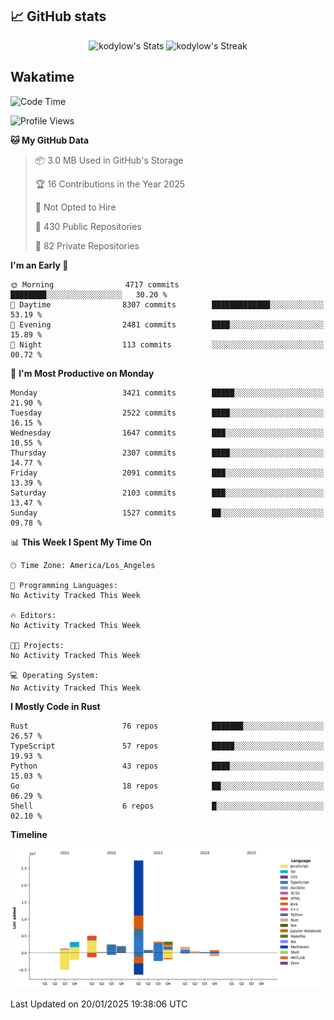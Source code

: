 ## 📈 GitHub stats
<!--START_SECTION:github-->
<div class="badges-githubstats">
  <p align="center">
    <img src="https://github-readme-stats.vercel.app/api?username=kodylow&theme=tokyonight&show_icons=true&hide_border=true&count_private=true" alt="kodylow's Stats" height="165">
    <img src="https://github-readme-streak-stats.herokuapp.com/?user=kodylow&theme=tokyonight&hide_border=true" alt="kodylow's Streak" height="165">
  </p>
</div>
<!--END_SECTION:github-->

## Wakatime 
<!--START_SECTION:waka-->
![Code Time](http://img.shields.io/badge/Code%20Time-1%2C292%20hrs%2052%20mins-blue)

![Profile Views](http://img.shields.io/badge/Profile%20Views-1-blue)

**🐱 My GitHub Data** 

> 📦 3.0 MB Used in GitHub's Storage 
 > 
> 🏆 16 Contributions in the Year 2025
 > 
> 🚫 Not Opted to Hire
 > 
> 📜 430 Public Repositories 
 > 
> 🔑 82 Private Repositories 
 > 
**I'm an Early 🐤** 

```text
🌞 Morning                4717 commits        ████████░░░░░░░░░░░░░░░░░   30.20 % 
🌆 Daytime                8307 commits        █████████████░░░░░░░░░░░░   53.19 % 
🌃 Evening                2481 commits        ████░░░░░░░░░░░░░░░░░░░░░   15.89 % 
🌙 Night                  113 commits         ░░░░░░░░░░░░░░░░░░░░░░░░░   00.72 % 
```
📅 **I'm Most Productive on Monday** 

```text
Monday                   3421 commits        █████░░░░░░░░░░░░░░░░░░░░   21.90 % 
Tuesday                  2522 commits        ████░░░░░░░░░░░░░░░░░░░░░   16.15 % 
Wednesday                1647 commits        ███░░░░░░░░░░░░░░░░░░░░░░   10.55 % 
Thursday                 2307 commits        ████░░░░░░░░░░░░░░░░░░░░░   14.77 % 
Friday                   2091 commits        ███░░░░░░░░░░░░░░░░░░░░░░   13.39 % 
Saturday                 2103 commits        ███░░░░░░░░░░░░░░░░░░░░░░   13.47 % 
Sunday                   1527 commits        ██░░░░░░░░░░░░░░░░░░░░░░░   09.78 % 
```


📊 **This Week I Spent My Time On** 

```text
🕑︎ Time Zone: America/Los_Angeles

💬 Programming Languages: 
No Activity Tracked This Week

🔥 Editors: 
No Activity Tracked This Week

🐱‍💻 Projects: 
No Activity Tracked This Week

💻 Operating System: 
No Activity Tracked This Week
```

**I Mostly Code in Rust** 

```text
Rust                     76 repos            ███████░░░░░░░░░░░░░░░░░░   26.57 % 
TypeScript               57 repos            █████░░░░░░░░░░░░░░░░░░░░   19.93 % 
Python                   43 repos            ████░░░░░░░░░░░░░░░░░░░░░   15.03 % 
Go                       18 repos            ██░░░░░░░░░░░░░░░░░░░░░░░   06.29 % 
Shell                    6 repos             █░░░░░░░░░░░░░░░░░░░░░░░░   02.10 % 
```



**Timeline**

![Lines of Code chart](https://raw.githubusercontent.com/Kodylow/Kodylow/master/assets/bar_graph.png)


 Last Updated on 20/01/2025 19:38:06 UTC
<!--END_SECTION:waka-->

